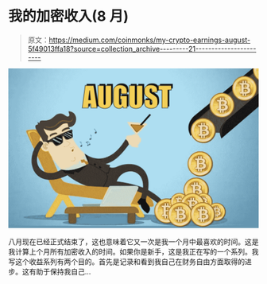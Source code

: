 # 我的加密收入(8 月)

> 原文：<https://medium.com/coinmonks/my-crypto-earnings-august-5f49013ffa18?source=collection_archive---------21----------------------->

![](img/8e954cdc224a88a1a3331255e664e8c6.png)

八月现在已经正式结束了，这也意味着它又一次是我一个月中最喜欢的时间。这是我计算上个月所有加密收入的时间。如果你是新手，这是我正在写的一个系列。我写这个收益系列有两个目的。首先是记录和看到我自己在财务自由方面取得的进步。这有助于保持我自己…